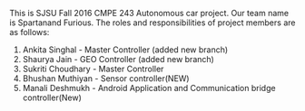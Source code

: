 This is SJSU Fall 2016 CMPE 243 Autonomous car project. Our team name is Spartanand Furious. The roles and responsibilities of project members are as follows:
1. Ankita Singhal - Master Controller (added new branch)
2. Shaurya Jain - GEO Controller (added new branch)
3. Sukriti Choudhary - Master Controller
4. Bhushan Muthiyan - Sensor controller(NEW)
5. Manali Deshmukh - Android Application and Communication bridge controller(New)
